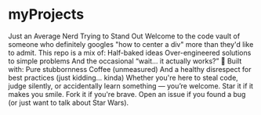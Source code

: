 # myProjects
Just an Average Nerd Trying to Stand Out Welcome to the code vault of someone who definitely googles "how to center a div" more than they'd like to admit.  This repo is a mix of:  Half-baked ideas  Over-engineered solutions to simple problems  And the occasional “wait... it actually works?”  🧪 Built with:  Pure stubbornness  Coffee (unmeasured)  And a healthy disrespect for best practices (just kidding… kinda)  Whether you're here to steal code, judge silently, or accidentally learn something — you’re welcome. Star it if it makes you smile. Fork it if you're brave. Open an issue if you found a bug (or just want to talk about Star Wars).
